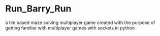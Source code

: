 # Run_Barry_Run
 a tile based maze solving multiplayer game created with the purpose of getting familiar with multiplayer games with sockets in python
